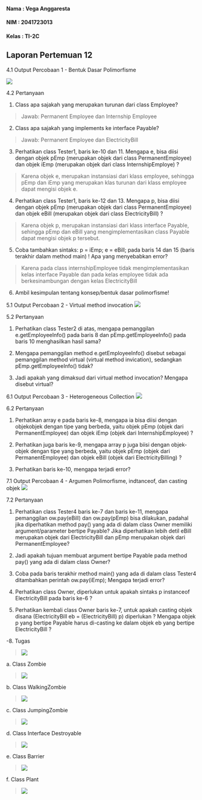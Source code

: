 
#### Nama	: Vega Anggaresta
#### NIM    : 2041723013
#### Kelas	: TI-2C

## Laporan Pertemuan 12
 
4.1 Output Percobaan 1 - Bentuk Dasar Polimorfisme

<img src="image/Prak1_Output.png">

4.2 Pertanyaan
1. Class apa sajakah yang merupakan turunan dari class Employee?
> Jawab: Permanent Employee dan Internship Employee
2. Class apa sajakah yang implements ke interface Payable?
> Jawab: Permanent Employee dan ElectricityBill
3. Perhatikan class Tester1, baris ke-10 dan 11. Mengapa e, bisa diisi
dengan objek pEmp (merupakan objek dari class PermanentEmployee)
dan objek iEmp (merupakan objek dari class
InternshipEmploye) ?
> Karena objek e, merupakan instansiasi dari klass employee, sehingga pEmp dan iEmp yang merupakan klas turunan dari klass employee dapat mengisi objek e. 
4. Perhatikan class Tester1, baris ke-12 dan 13. Mengapa p, bisa diisi
dengan objek pEmp (merupakan objek dari class PermanentEmployee) dan objek eBill (merupakan objek dari class
ElectricityBill) ?
> Karena objek p, merupakan instansiasi dari klass interface Payable, sehingga pEmp dan eBill yang mengimplementasikan class Payable dapat mengisi objek p tersebut.
5. Coba tambahkan sintaks:
p = iEmp;
e = eBill;
pada baris 14 dan 15 (baris terakhir dalam method main) ! Apa yang
menyebabkan error?
> Karena pada class internshipEmployee tidak mengimplementasikan kelas interface Payable dan pada kelas employee tidak ada berkesinambungan dengan kelas ElectricityBill

6. Ambil kesimpulan tentang konsep/bentuk dasar polimorfisme! 
> 

5.1 Output Percobaan 2 - Virtual method invocation
<img src="image/Prak1_Output.png">

5.2 Pertanyaan
1. Perhatikan class Tester2 di atas, mengapa pemanggilan
e.getEmployeeInfo() pada baris 8 dan pEmp.getEmployeeInfo() pada baris 10 menghasilkan hasil sama?
> 
2. Mengapa pemanggilan method e.getEmployeeInfo() disebut sebagai
pemanggilan method virtual (virtual method invication), sedangkan
pEmp.getEmployeeInfo() tidak?
> 
3. Jadi apakah yang dimaksud dari virtual method invocation? Mengapa
disebut virtual?
> 

6.1 Output Percobaan 3 - Heterogeneous Collection
<img src="image/Prak1_Output.png">

6.2 Pertanyaan
1. Perhatikan array e pada baris ke-8, mengapa ia bisa diisi dengan objekobjek dengan tipe yang berbeda, yaitu objek pEmp (objek dari
PermanentEmployee) dan objek iEmp (objek dari
InternshipEmployee) ?
> 
2. Perhatikan juga baris ke-9, mengapa array p juga biisi dengan objek-objek
dengan tipe yang berbeda, yaitu objek pEmp (objek dari
PermanentEmployee) dan objek eBill (objek dari
ElectricityBilling) ?
> 
3. Perhatikan baris ke-10, mengapa terjadi error?
> 

7.1 Output Percobaan 4 - Argumen Polimorfisme, indtanceof, dan casting objek
<img src="image/Prak4-Output.png">

7.2 Pertanyaan
1. Perhatikan class Tester4 baris ke-7 dan baris ke-11, mengapa
pemanggilan ow.pay(eBill) dan ow.pay(pEmp) bisa dilakukan, padahal jika diperhatikan method pay() yang ada di dalam class Owner
memiliki argument/parameter bertipe Payable? Jika diperhatikan lebih detil eBill merupakan objek dari ElectricityBill dan pEmp merupakan objek dari PermanentEmployee?
> 
2. Jadi apakah tujuan membuat argument bertipe Payable pada method
pay() yang ada di dalam class Owner?
> 
3. Coba pada baris terakhir method main() yang ada di dalam class
Tester4 ditambahkan perintah ow.pay(iEmp); Mengapa terjadi error?
> 
4. Perhatikan class Owner, diperlukan untuk apakah sintaks p
instanceof ElectricityBill pada baris ke-6 ?
>
5. Perhatikan kembali class Owner baris ke-7, untuk apakah casting objek
disana (ElectricityBill eb = (ElectricityBill) p)
diperlukan ? Mengapa objek p yang bertipe Payable harus di-casting ke
dalam objek eb yang bertipe ElectricityBill ?
>

-8. Tugas
> <img src="image/T-Output.png">

a. Class Zombie
> <img src="image/T-Zombie.png">

b. Class WalkingZombie
> <img src="image/T-WalkingZombie.png">

c. Class JumpingZombie
> <img src="image/T-JumpingZombie1.png">

d. Class Interface Destroyable
> <img src="image/T-Destroyable.png">

e. Class Barrier
> <img src="image/T-Barrier.png">

f. Class Plant
> <img src="image/T-Plant.png">
